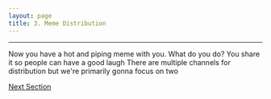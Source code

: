 ```yaml
---
layout: page
title: 3. Meme Distribution
---
```

---
Now you have a hot and piping meme with you. What do you do? You share it so people can have a good laugh
There are multiple channels for distribution but we're primarily gonna focus on two

<a href = '/31-twitter/' class ='nav-button'> Next Section </a>
